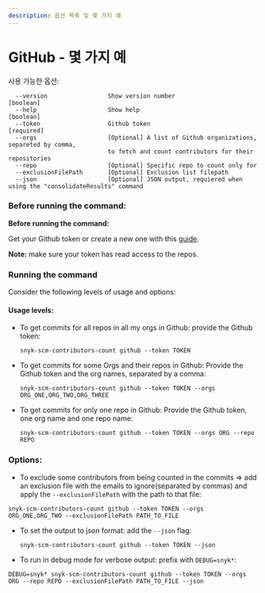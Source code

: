 ```yaml
---
description: 옵션 목록 및 몇 가지 예
---
```


# GitHub - 몇 가지 예

사용 가능한 옵션:

```
  --version                 Show version number                        [boolean]
  --help                    Show help                                  [boolean]
  --token                   Github token                               [required]
  --orgs                    [Optional] A list of Github organizations, separeted by comma, 
                            to fetch and count contributors for their repositories              
  --repo                    [Optional] Specific repo to count only for
  --exclusionFilePath       [Optional] Exclusion list filepath
  --json                    [Optional] JSON output, requiered when using the "consolidateResults" command
```

### Before running the command:

**Before running the command:**

Get your Github token or create a new one with this [guide](https://docs.github.com/en/authentication/keeping-your-account-and-data-secure/creating-a-personal-access-token).

**Note:** make sure your token has read access to the repos.

### Running the command

Consider the following levels of usage and options:

#### Usage levels:

*   To get commits for all repos in all my orgs in Github: provide the Github token:

    ```
    snyk-scm-contributors-count github --token TOKEN
    ```
*   To get commits for some Orgs and their repos in Github: Provide the Github token and the org names, separated by a comma:

    ```
    snyk-scm-contributors-count github --token TOKEN --orgs ORG_ONE,ORG_TWO,ORG_THREE
    ```
*   To get commits for only one repo in Github: Provide the Github token, one org name and one repo name:

    ```
    snyk-scm-contributors-count github --token TOKEN --orgs ORG --repo REPO
    ```

### Options:

* To exclude some contributors from being counted in the commits => add an exclusion file with the emails to ignore(separated by commas) and apply the `--exclusionFilePath` with the path to that file:

```
snyk-scm-contributors-count github --token TOKEN --orgs ORG_ONE,ORG_TWO --exclusionFilePath PATH_TO_FILE
```

*   To set the output to json format: add the `--json` flag:

    ```
    snyk-scm-contributors-count github --token TOKEN --json
    ```
* To run in debug mode for verbose output: prefix with `DEBUG=snyk*`:

```
DEBUG=snyk* snyk-scm-contributors-count github --token TOKEN --orgs ORG --repo REPO --exclusionFilePath PATH_TO_FILE --json
```
